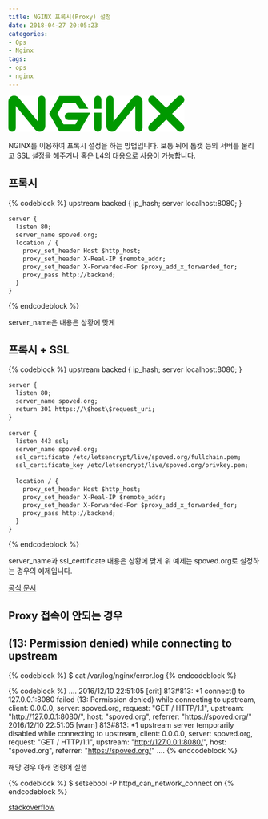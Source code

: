 ```yaml
---
title: NGINX 프록시(Proxy) 설정
date: 2018-04-27 20:05:23
categories:
- Ops
- Nginx
tags:
- ops
- nginx
---
```

![](/images/nginx/nginx.png)

NGINX를 이용하여 프록시 설정을 하는 방법입니다.
보통 뒤에 톰캣 등의 서버를 물리고 SSL 설정을 해주거나 혹은 L4의 대용으로 사용이 가능합니다.

## 프록시

{% codeblock %}
    upstream backed {
      ip_hash;
      server localhost:8080;
    }
    
    server {
      listen 80;
      server_name spoved.org;
      location / {
        proxy_set_header Host $http_host;
        proxy_set_header X-Real-IP $remote_addr;
        proxy_set_header X-Forwarded-For $proxy_add_x_forwarded_for;
        proxy_pass http://backend;
      }
    }
{% endcodeblock %}
    
server_name은 내용은 상황에 맞게

## 프록시 + SSL

{% codeblock %}
    upstream backed {
      ip_hash;
      server localhost:8080;
    }
    
    server {
      listen 80;
      server_name spoved.org;
      return 301 https://\$host\$request_uri;
    }
    
    server {
      listen 443 ssl;
      server_name spoved.org;
      ssl_certificate /etc/letsencrypt/live/spoved.org/fullchain.pem;
      ssl_certificate_key /etc/letsencrypt/live/spoved.org/privkey.pem;
    
      location / {
        proxy_set_header Host $http_host;
        proxy_set_header X-Real-IP $remote_addr;
        proxy_set_header X-Forwarded-For $proxy_add_x_forwarded_for;
        proxy_pass http://backend;
      }
    }
{% endcodeblock %}

server_name과 ssl_certificate 내용은 상황에 맞게
위 예제는 spoved.org로 설정하는 경우의 예제입니다.

[공식 문서](https://docs.nginx.com/nginx/admin-guide/web-server/reverse-proxy/)

## Proxy 접속이 안되는 경우

## (13: Permission denied) while connecting to upstream

{% codeblock %}
    $ cat /var/log/nginx/error.log
{% endcodeblock %}

{% codeblock %}
    ....
    2016/12/10 22:51:05 [crit] 813#813: *1 connect() to 127.0.0.1:8080 failed (13: Permission denied) while connecting to upstream, client: 0.0.0.0, server: spoved.org, request: "GET / HTTP/1.1", upstream: "http://127.0.0.1:8080/", host: "spoved.org", referrer: "https://spoved.org/"
    2016/12/10 22:51:05 [warn] 813#813: *1 upstream server temporarily disabled while connecting to upstream, client: 0.0.0.0, server: spoved.org, request: "GET / HTTP/1.1", upstream: "http://127.0.0.1:8080/", host: "spoved.org", referrer: "https://spoved.org/"
    ....
{% endcodeblock %}

해당 경우 아래 명령어 실행

{% codeblock %}
    $ setsebool -P httpd_can_network_connect on
{% endcodeblock %}

[stackoverflow](https://stackoverflow.com/questions/23948527/13-permission-denied-while-connecting-to-upstreamnginx)